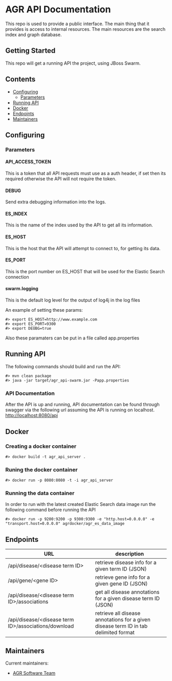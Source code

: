 # AGR API Documentation

This repo is used to provide a public interface. The main thing that it provides is access to internal resources. The main resources are the search index and graph database.


## Getting Started

This repo will get a running API the project, using JBoss Swarm. 


## Contents

- [Configuring](#configuring)
  * [Parameters](#parameters)
- [Running API](#running-api)
- [Docker](#docker)
- [Endpoints](#endpoints)
- [Maintainers](#maintainers)

## Configuring

### Parameters
#### API\_ACCESS_TOKEN
This is a token that all API requests must use as a auth header, if set then its required otherwise the API will not require the token.
#### DEBUG
Send extra debugging information into the logs.
#### ES_INDEX
This is the name of the index used by the API to get all its information.
#### ES_HOST
This is the host that the API will attempt to connect to, for getting its data.
#### ES_PORT
This is the port number on ES_HOST that will be used for the Elastic Search connection
#### swarm.logging
This is the default log level for the output of log4j in the log files

An example of setting these params:

	#> export ES_HOST=http://www.example.com
	#> export ES_PORT=9300
	#> export DEUBG=true
	
Also these paramaters can be put in a file called app.properties

## Running API

The following commands should build and run the API:

	#> mvn clean package
	#> java -jar target/agr_api-swarm.jar -Papp.properties
	
### API Documentation

After the API is up and running, API documentation can be found through swagger via the following url assuming the API is running on localhost. [http://localhost:8080/api](http://localhost:8080/api)

## Docker

### Creating a docker container

	#> docker build -t agr_api_server .
	
### Runing the docker container

	#> docker run -p 8080:8080 -t -i agr_api_server
	
### Running the data container

In order to run with the latest created Elastic Search data image run the following command before running the API

	#> docker run -p 9200:9200 -p 9300:9300 -e "http.host=0.0.0.0" -e "transport.host=0.0.0.0" agrdocker/agr_es_data_image

## Endpoints
| URL | description |
| --- | ----------- |
| /api/disease/\<disease term ID\> | retrieve disease info for a given term ID (JSON) |
| /api/gene/\<gene ID\> | retrieve gene info for a given gene ID (JSON) |
| /api/disease/\<disease term ID\>/associations | get all disease annotations for a given disease term ID (JSON) |
| /api/disease/\<disease term ID\>/associations/download | retrieve all disease annotations for a given disease term ID in tab delimited format |

## Maintainers

Current maintainers:

 * [AGR Software Team](https://github.com/orgs/alliance-genome/teams/software)
